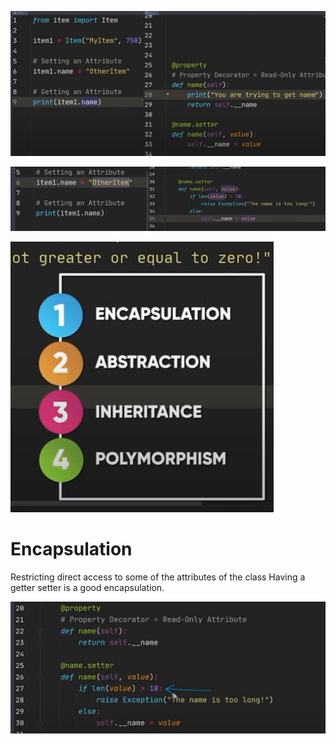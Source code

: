 ![alt text](img.png)

![alt text](img_1.png)

![alt text](img_2.png)

# Encapsulation
Restricting direct access to some of the attributes of the class
Having a getter setter is a good encapsulation.

![alt text](img_3.png)

